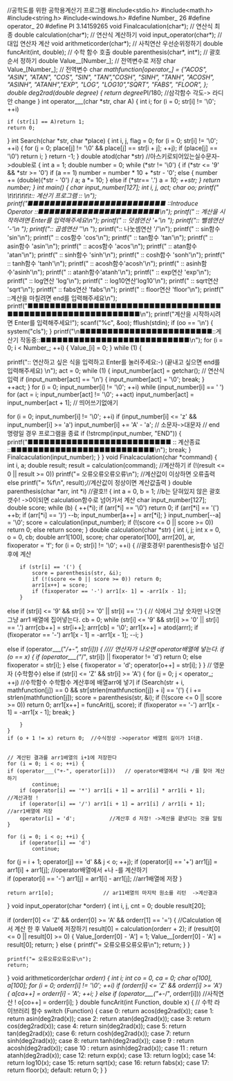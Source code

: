 //공학도를 위한 공학용계산기 프로그램
#include<stdio.h>
#include<math.h>
#include<string.h>
#include<windows.h>
#define Number_ 26
#define operator_ 20
#define PI 3.14159265
void    Finalcaculation(char*);        // 연산식 최종
double  calculation(char*);         // 연산식 계산하기
void    input_operator(char*);      // 대입 연산자 계산
void    arithmeticorder(char*);     // 사칙연산 우선순위정하기
double  funcArit(int, double);  // 수학 함수 호출
double  parenthesis(char*, int*);   // 괄호순서 정하기
double  Value__[Number_];      // 전역변수로 저장
char    Value_[Number_];       // 전역변수
char    *mathfunction[operator_] = {"ACOS", "ASIN", "ATAN", "COS", "SIN", "TAN","COSH", "SINH", "TANH", "ACOSH", "ASINH", "ATANH","EXP", "LOG", "LOG10","SQRT", "FABS", "FLOOR", };                         
 double deg2rad(double degree)
{
	return degree*PI/180;     //삼각함수 각도-> 라디안 change
}
int operator___(char *str, char A)
{
	int i;
	for (i = 0; str[i] != '\0'; ++i)
	
	if (str[i] == A)return 1;
 	return 0;
}
 int Search(char *str, char *place)
{
	int i, j, flag = 0;
	for (i = 0; str[i] != '\0'; ++i) {
		for (j = 0; place[j] != '\0' && place[j] == str[i + j]; ++j);
		if (place[j] == '\0') return i;
	}
 	return -1;
}
double atod(char *str)              //아스키로되어있는실수문자->double로
{
	int a = 1;
	double number = 0;
 	while (*str != '\0') {
		if (*str <= '9' && *str >= '0')
			if (a == 1) number = number * 10 + *str - '0';
			else {
				number += (double)(*str - '0') / a;
				a *= 10;
			}
		else if (*str== '.') a *= 10;
		++str;
	}
	return number;
}
 int main() {
	char input_number[127];
	int i, j, act;
	char oo;
 	printf(" \t\t\t\t\t\t:: 계산기 프로그램  :: \n");
	printf("■■■■■■■■■■■■■■■■■■■■■■■■■ ::Introduce Operator ::■■■■■■■■■■■■■■■■■■■■■■\n");
	printf(" :: 계산을 시작하려면 Enter를 입력해주세요\n");
	printf(" :: 덧셈연산 '+'\n ");
	printf(":: 뺄셈연산 '-'\n ");
	printf(":: 곱셈연산 '*'\n ");
	printf(":: 나눗셈연산 '/'\n");
	printf(" :: sin함수 'sin'\n");
	printf(" :: cos함수 'cos'\n");
	printf(" :: tan함수 'tan'\n");
	printf(" :: asin함수 'asin'\n");
	printf(" :: acos함수 'acos'\n");
	printf(" :: atan함수 'atan'\n");
	printf(" :: sinh함수 'sinh'\n");
	printf(" :: cosh함수 'sonh'\n");
	printf(" :: tanh함수 'tanh'\n");
	printf(" :: acosh함수'acosh'\n");
	printf(" :: asinh함수'asinh'\n");
	printf(" :: atanh함수'atanh'\n");
	printf(" :: exp연산  'exp'\n");
	printf(" :: log연산  'log'\n");
	printf(" :: log10연산'log10'\n");
	printf(" :: sqrt연산 'sqrt'\n");
	printf(" :: fabs연산 'fabs'\n");
	printf(" :: floor연산 'floor'\n");
	printf(" ::계산을 마칠려면 end를 입력해주세요\n");
	printf("■■■■■■■■■■■■■■■■■■■■■■■■■■■■■■■■■■■■■■■■■■■■■■■■■■■■■■■■■■■\n");
 	printf("계산을 시작하시려면 Enter를 입력해주세요!");
	scanf("%c", &oo);
	fflush(stdin);
	if (oo == '\n') {
		system("cls");
 	}
 	printf("\n■■■■■■■■■■■■■■■■■■■■■■■■::계산기 작동중::■■■■■■■■■■■■■■■■■■■■■■■■■■■\n");
	for (i = 0; i < Number_; ++i) {
		Value_[i] = 0;
 	}
 	while (1) {
		
printf(":: 연산하고 싶은 식을 입력하고 Enter를 눌러주세요:-) (끝내고 싶으면 end를 입력해주세요) \n");
		act = 0;
		while (1) {
input_number[act] = getchar();              // 연산식 입력
	if (input_number[act] == '\n') {
	input_number[act] = '\0';
	break;
}                             
	++act;
		}
 for (i = 0; input_number[i] != '\0'; ++i)
while (input_number[i] == ' ')
for (act = i; input_number[act] != '\0'; ++act)
input_number[act] = input_number[act + 1];          // 띄어쓰기없애기
 		
for (i = 0; input_number[i] != '\0'; ++i)
if (input_number[i] <= 'z' && input_number[i] >= 'a')
input_number[i] += 'A' - 'a';                        // 소문자->대문자
 // end 명령일 경우 프로그램을 종료
if (!strcmp(input_number, "END")) {
printf("■■■■■■■■■■■■■■■■■■■■■■■■■■ :: 계산종료 ::■■■■■■■■■■■■■■■■■■■■■■■■■■\n");
			break;
		}
Finalcaculation(input_number);
	}
}
 void Finalcaculation(char *command)
{
	int i, a;
	double result;
 	result = calculation(command);  //계산하기
 	if (!(result <= 0 || result >= 0))
	printf("= 오류오류오류오류\n"); //계산값이 이상하면 오류출력
	else 
	printf("= %f\n", result);//계산값이 정상이면 계산값출력
 }
 double parenthesis(char *arr, int *i)   //괄호!!
{
	int a = 0, b = 1;         //b는 닫혀있지 않은 괄호 갯수! ->0이되면 calculation함수로 넘어가서 계산
	char input_number[127];
	double score;
 	while (b) {
		++(*i);
		if (arr[*i] == '\0') return 0;
		if (arr[*i] == '(') ++b;
		if (arr[*i] == ')') --b;
		input_number[a++] = arr[*i];
	}
	input_number[--a] = '\0';
 	score = calculation(input_number);
 	if (!(score <= 0 || score >= 0)) 
		return 0;
	else 
		return score;
}
 double calculation(char *str)
{
	int i, j;
	int x = 0, o = 0, cb;
	double arr1[100], score;
	char operator[100], arrr[20], ar, fixoperator = 'f';
 	for (i = 0; str[i] != '\0'; ++i) {        //괄호경우!  parenthesis함수 넘긴 후에 계산
		
		if (str[i] == '(') {
			score = parenthesis(str, &i);
			if (!(score <= 0 || score >= 0)) return 0;
			arr1[x++] = score;
			if (fixoperator == '-') arr1[x- 1] = -arr1[x - 1];
		}
 		
else if (str[i] <= '9' && str[i] >= '0' || str[i] == '.') {  // 식에서 그냥 숫자만 나오면 그냥 arr1 배열에 집어넣는다.
	cb = 0;
	while (str[i] <= '9' && str[i] >= '0' || str[i] == '.')
	arrr[cb++] = str[i++];
	arrr[cb] = '\0';
	arr1[x++] = atod(arrr);
	if (fixoperator == '-') arr1[x - 1] = -arr1[x - 1];
	--i;
		}
 		
else if (operator___("*/+-", str[i])) {               //// 연산자가 나오면 operator배열에 넣는다.
			if (o == x) {
				if (operator___("*/", str[i]) || fixoperator != 'd') return 0;
				else fixoperator = str[i];
			}
			else {
				fixoperator = 'd';
				operator[o++] = str[i];
			}
		}
 		// 영문자 (수학함수) 
		else if (str[i] <= 'Z' && str[i] >= 'A') {
                   for (j = 0; j < operator_; ++j)             //수학함수 수학함수 계산후에 배열arr에 넣기
	if (Search(str + i, mathfunction[j]) == 0 && str[strlen(mathfunction[j]) + i] == '(') {
		i += strlen(mathfunction[j]);
		score = parenthesis(str, &i);
		if (!(score <= 0 || score >= 0)) return 0;
		arr1[x++] = funcArit(j, score);
		if (fixoperator == '-') arr1[x - 1] = -arr1[x - 1];
		break;
					}
			
		}
	}
 	if (o + 1 != x) return 0;  //수식정상 ->operator 배열의 길이가 1더큼.
 	
							   
	// 계산된 결과를 arr1배열의 i+1에 저장한다
	for (i = 0; i < o; ++i) {
	if (operator___("+-", operator[i]))   // operator배열에서 *나 /를 찾아 계산하기
			continue;
 		if (operator[i] == '*') arr1[i + 1] = arr1[i] * arr1[i + 1];            //계산과정 !
		if (operator[i] == '/') arr1[i + 1] = arr1[i] / arr1[i + 1];             //arr1배열에 저장
 		operator[i] = 'd';           //계산후 d 저장! ->계산을 끝냈다는 것을 알림
	}
 	
	for (i = 0; i < o; ++i) {
		if (operator[i] == 'd')                 
			continue;
 for (j = i + 1; operator[j] == 'd' && j < o; ++j);
 if (operator[i] == '+') arr1[j] = arr1[i] + arr1[j];       //operator배열에서 +나 -를 계산하기  
if (operator[i] == '-') arr1[j] = arr1[i] - arr1[j];      //arr1배열에 저장
	}
 	
	return arr1[o];                // ar11배열의 마지막 원소를 리턴  ->계산결과
}
 void input_operator(char *orderr)
{
	int i, j, cnt = 0;
	double result[20];
	
if (orderr[0] <= 'Z' && orderr[0] >= 'A' && orderr[1] == '=') {  //Calculation 에서 계산 한 후 Value에 저장하기
result[0] = calculation(orderr + 2);
		if (result[0] <= 0 || result[0] >= 0) {
		Value_[orderr[0] - 'A'] = 1;
		Value__[orderr[0] - 'A'] = result[0];
		return;
		}
		else {
			printf("= 오류오류오류오류\n");
			return;
		}
	}
 	
	printf("= 오류오류오류오류\n");
	return;
}
 void arithmeticorder(char *orderr)
{
 	int i;
	int co = 0, ca = 0;
	char o[100], a[100];
 	for (i = 0; orderr[i] != '\0'; ++i)
		if (orderr[i] <= 'Z' && orderr[i] >= 'A') {
			a[ca++] = orderr[i] - 'A';
			++i;
		}
		else if (operator___("+-*/", orderr[i]))                //사칙연산 !
			o[co++] = orderr[i];
 }
 double funcArit(int Function, double x)
{
	// 수학 라이브러리 함수
 	switch (Function) {
	case 0: return acos(deg2rad(x));
	case 1: return asin(deg2rad(x));
	case 2: return atan(deg2rad(x));
 	case 3: return cos(deg2rad(x));
	case 4: return sin(deg2rad(x));
	case 5: return tan(deg2rad(x));
 	case 6: return cosh(deg2rad(x));
	case 7: return sinh(deg2rad(x));
	case 8: return tanh(deg2rad(x));
 	case 9 : return acosh(deg2rad(x));
	case 10 : return asinh(deg2rad(x));
	case 11 : return atanh(deg2rad(x));
 	case 12: return exp(x);
	case 13: return log(x);
	case 14: return log10(x);
 	case 15: return sqrt(x);
	case 16: return fabs(x);
	case 17: return floor(x);
	default: return 0;
	}
}

